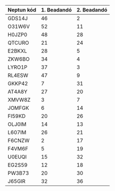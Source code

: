 | Neptun kód | 1. Beadandó | 2. Beadandó |
| ---------- | ----------- | ----------- |
| GDS14J | 46 | 2 |
| O31W6V | 52 | 11 |
| H0JZP0 | 48 | 28 |
| QTCURO | 21 | 24 |
| E2BKXL | 28 | 5 |
| ZKW6BO | 34 | 4 |
| LYRO1P | 37 | 3 |
| RL4ESW | 47 | 9 |
| GKKP42 | 7 | 31 |
| AT4A8Y | 27 | 20 | 
| XMVW8Z | 3 | 7 |
| JOMFGK | 6 | 14 |
| FI59KD | 20 | 26 |
| OLJ0IM | 14 | 13 |
| L607IM | 26 | 21 |
| F6CNZW | 2 | 17 |
| F4VM6F | 5 | 19 |
| U0EUQI | 15 | 32 |
| EG2S59 | 12 | 18 |
| PW3B73 | 20 | 30 |
| J65GIR | 32 | 36 |
